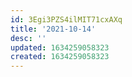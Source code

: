 ```yaml
---
id: 3Egi3PZS4ilMIT71cxAXq
title: '2021-10-14'
desc: ''
updated: 1634259058323
created: 1634259058323
---
```



